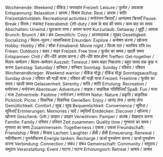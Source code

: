Wochenende: Weekend / वीकेंड / सप्ताहांत
Freizeit: Leisure / फुर्सत / अवकाश
Entspannung: Relaxation / आराम / विश्राम
Ruhe: Rest / आराम / शांति
Freizeitaktivitäten: Recreational activities / मनोरंजन क्रियाएँ / आनंदमय क्रियाएँ
Pause: Break / विराम / रुकावट
Feierabend: Off-duty / काम के बाद की समय / काम बाद का समय
Abschalten: Unwind / छूटकारा पाना / आराम करना
Kurzurlaub: Getaway / छुट्टी / आवास
Brunch: Brunch / ब्रंच / ब्रंच
Gemütlich: Cozy / आरामदायक / सुखद
Geselligkeit: Socializing / मिलन-जुलन / सामाजिकता
Erkunden: Explore / अन्वेषण करना / खोजना
Hobby: Hobby / शौक / शौक
Filmabend: Movie night / फिल्म रात / चलचित्र रात्रि
Im Freien: Outdoors / बाहर / बाहर
Freizeit: Free time / फुर्सत का समय / खाली समय
Entspannen: Chill / धीरे-धीरे आराम करना / धीरे-धीरे शांत होना
Treffen: Get-together / मिलन-सम्मेलन / मिलन-सम्मेलन
Auszeit: Timeout / समय बाहर निकलना / बहुत समय तक कुछ न करना
Samstag: Saturday / शनिवार / शनिवार
Sonntag: Sunday / रविवार / रविवार
Wochenendkrieger: Weekend warrior / वीकेंड योद्धा / वीकेंड योद्धा
Sonntagsausflug: Sunday drive / रविवार की गाड़ी यात्रा / रविवार की गाड़ी यात्रा
Freizeit: Freetime / फुर्सत का समय / खाली समय
Gelassenheit: Serenity / शांति / शांति
Erholung: Recreation / मनोरंजन / मनोरंजन
Abenteuer: Adventure / साहस / साहसिक गतिविधियाँ
Spaß: Fun / मजा / मजा
Zeitvertreib: Pastime / मनोरंजन / मनोरंजन
Natur: Nature / प्रकृति / प्राकृतिक
Picknick: Picnic / पिकनिक / पिकनिक
Genießen: Enjoy / आनंद लेना / आनंद लेना
Gemütlichkeit: Comfort / सुख / सुख
Bequemlichkeit: Convenience / सुविधा / सुविधाएँ
Erinnerungen: Memories / यादें / स्मृतियाँ
Entdecken: Discover / खोजना / खोजना
Geschenk: Gift / उपहार / उपहार
Verwöhnen: Pamper / आलंब / देखभाल करना
Familie: Family / परिवार / परिवार
Zeit zusammen: Quality time / गुणवत्ता का समय / गुणवत्ता का समय
Zusammensein: Togetherness / एकता / एकता
Freundschaft: Friendship / मित्रता / मित्रता
Lachen: Laughter / हँसी / हँसी
Erneuerung: Renewal / नवीनीकरण / पुनर्नवीकरण
Energie tanken: Recharge / ऊर्जा पुनर्चारण करना / ऊर्जा पुनर्चारण करना
Verbindung: Connection / संबंध / संबंध
Gemeinschaft: Community / समुदाय / समुदाय
Veranstaltung: Event / घटना / घटना
Erholungsort: Retreat / आश्रय / आश्रय